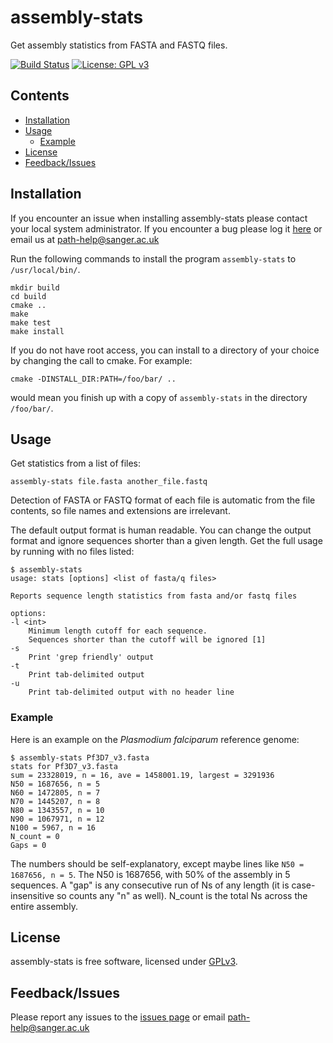 # assembly-stats

Get assembly statistics from FASTA and FASTQ files.

[![Build Status](https://travis-ci.org/sanger-pathogens/assembly-stats.svg?branch=master)](https://travis-ci.org/sanger-pathogens/assembly-stats)
[![License: GPL v3](https://img.shields.io/badge/License-GPL%20v3-brightgreen.svg)](https://github.com/sanger-pathogens/assembly-stats/blob/master/LICENSE)

## Contents
* [Installation](#installation)
* [Usage](#usage)
  * [Example](#example)
* [License](#license)
* [Feedback/Issues](#feedbackissues)

## Installation
If you encounter an issue when installing assembly-stats please contact your local system administrator. If you encounter a bug please log it [here](https://github.com/sanger-pathogens/assembly-stats/issues) or email us at path-help@sanger.ac.uk

Run the following commands to install the program
`assembly-stats` to `/usr/local/bin/`.

    mkdir build
    cd build
    cmake ..
    make
    make test
    make install

If you do not have root access, you can install to a directory of your choice
by changing the call to cmake. For example:

    cmake -DINSTALL_DIR:PATH=/foo/bar/ ..

would mean you finish up with a copy of `assembly-stats` in the directory
`/foo/bar/`.

## Usage
Get statistics from a list of files:

    assembly-stats file.fasta another_file.fastq

Detection of FASTA or FASTQ format of each file is automatic from the file
contents, so file names and extensions are irrelevant.

The default output format is human readable.
You can change the output format and ignore sequences shorter than a
given length. Get the full usage by running with no files listed:

    $ assembly-stats
    usage: stats [options] <list of fasta/q files>
    
    Reports sequence length statistics from fasta and/or fastq files
    
    options:
    -l <int>
        Minimum length cutoff for each sequence.
        Sequences shorter than the cutoff will be ignored [1]
    -s
        Print 'grep friendly' output
    -t
        Print tab-delimited output
    -u
        Print tab-delimited output with no header line

### Example
Here is an example on the _Plasmodium falciparum_ reference genome:

    $ assembly-stats Pf3D7_v3.fasta
    stats for Pf3D7_v3.fasta
    sum = 23328019, n = 16, ave = 1458001.19, largest = 3291936
    N50 = 1687656, n = 5
    N60 = 1472805, n = 7
    N70 = 1445207, n = 8
    N80 = 1343557, n = 10
    N90 = 1067971, n = 12
    N100 = 5967, n = 16
    N_count = 0
    Gaps = 0

The numbers should be self-explanatory, except maybe lines like
`N50 = 1687656, n = 5`. The N50 is 1687656, with 50% of the assembly in 5
sequences. A "gap" is any consecutive run of Ns of any length (it is case-insensitive so
counts any "n" as well).  N_count is the total Ns across the entire assembly.

## License
assembly-stats is free software, licensed under [GPLv3](https://github.com/sanger-pathogens/assembly-stats/blob/master/LICENSE).

## Feedback/Issues
Please report any issues to the [issues page](https://github.com/sanger-pathogens/assembly-stats/issues) or email path-help@sanger.ac.uk
